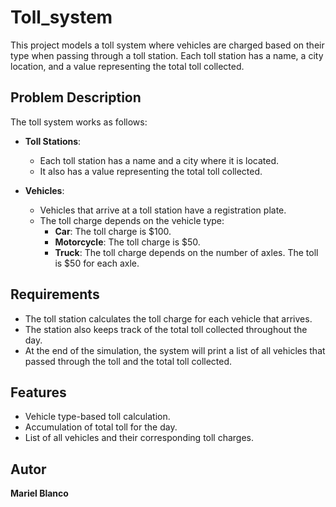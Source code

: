 # Toll_system

This project models a toll system where vehicles are charged based on their type when passing through a toll station. Each toll station has a name, a city location, and a value representing the total toll collected.

## Problem Description

The toll system works as follows:

- **Toll Stations**:
  - Each toll station has a name and a city where it is located.
  - It also has a value representing the total toll collected.

- **Vehicles**:
  - Vehicles that arrive at a toll station have a registration plate.
  - The toll charge depends on the vehicle type:
    - **Car**: The toll charge is $100.
    - **Motorcycle**: The toll charge is $50.
    - **Truck**: The toll charge depends on the number of axles. The toll is $50 for each axle.

## Requirements

- The toll station calculates the toll charge for each vehicle that arrives.
- The station also keeps track of the total toll collected throughout the day.
- At the end of the simulation, the system will print a list of all vehicles that passed through the toll and the total toll collected.

## Features

- Vehicle type-based toll calculation.
- Accumulation of total toll for the day.
- List of all vehicles and their corresponding toll charges.

## Autor

**Mariel Blanco**


